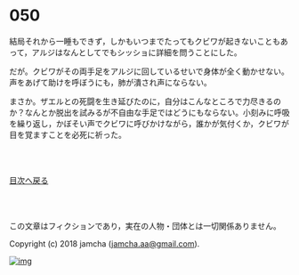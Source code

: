 # 050

結局それから一睡もできず，しかもいつまでたってもクビワが起きないこともあって，アルジはなんとしてでもシッショに詳細を問うことにした。  

だが。クビワがその両手足をアルジに回しているせいで身体が全く動かせない。声をあげて助けを呼ぼうにも，肺が潰され声にならない。  

まさか。ザエルとの死闘を生き延びたのに，自分はこんなところで力尽きるのか？なんとか脱出を試みるが不自由な手足ではどうにもならない。小刻みに呼吸を繰り返し，かぼそい声でクビワに呼びかけながら，誰かが気付くか，クビワが目を覚ますことを必死に祈った。  

<br>  
<br>  

[目次へ戻る](https://github.com/jamcha-aa/OblivionReports/blob/master/README.md)  

<br>  
<br>  

この文章はフィクションであり，実在の人物・団体とは一切関係ありません。  

Copyright (c) 2018 jamcha (jamcha.aa@gmail.com).  

[![img](http://i.creativecommons.org/l/by-nc-sa/4.0/88x31.png)](http://creativecommons.org/licenses/by-nc-sa/4.0/deed)